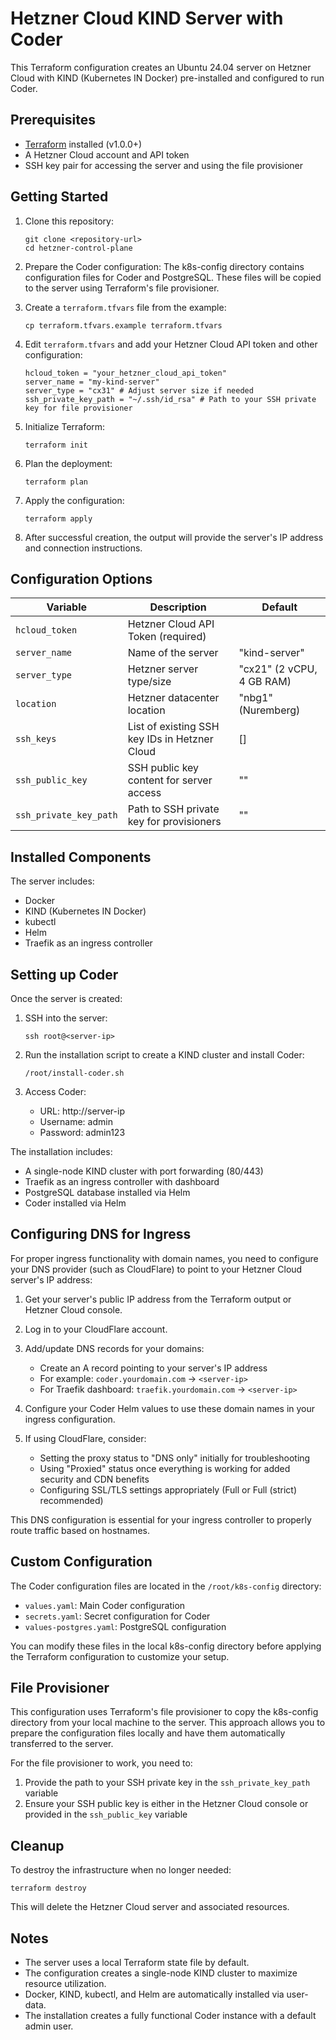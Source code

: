 # Hetzner Cloud KIND Server with Coder

This Terraform configuration creates an Ubuntu 24.04 server on Hetzner Cloud with KIND (Kubernetes IN Docker) pre-installed and configured to run Coder.

## Prerequisites

- [Terraform](https://www.terraform.io/downloads.html) installed (v1.0.0+)
- A Hetzner Cloud account and API token
- SSH key pair for accessing the server and using the file provisioner

## Getting Started

1. Clone this repository:
   ```
   git clone <repository-url>
   cd hetzner-control-plane
   ```

2. Prepare the Coder configuration:
   The k8s-config directory contains configuration files for Coder and PostgreSQL. These files will be copied to the server using Terraform's file provisioner.

3. Create a `terraform.tfvars` file from the example:
   ```
   cp terraform.tfvars.example terraform.tfvars
   ```

4. Edit `terraform.tfvars` and add your Hetzner Cloud API token and other configuration:
   ```
   hcloud_token = "your_hetzner_cloud_api_token"
   server_name = "my-kind-server"
   server_type = "cx31" # Adjust server size if needed
   ssh_private_key_path = "~/.ssh/id_rsa" # Path to your SSH private key for file provisioner
   ```

5. Initialize Terraform:
   ```
   terraform init
   ```

6. Plan the deployment:
   ```
   terraform plan
   ```

7. Apply the configuration:
   ```
   terraform apply
   ```

8. After successful creation, the output will provide the server's IP address and connection instructions.

## Configuration Options

| Variable | Description | Default |
|----------|-------------|---------|
| `hcloud_token` | Hetzner Cloud API Token (required) | |
| `server_name` | Name of the server | "kind-server" |
| `server_type` | Hetzner server type/size | "cx21" (2 vCPU, 4 GB RAM) |
| `location` | Hetzner datacenter location | "nbg1" (Nuremberg) |
| `ssh_keys` | List of existing SSH key IDs in Hetzner Cloud | [] |
| `ssh_public_key` | SSH public key content for server access | "" |
| `ssh_private_key_path` | Path to SSH private key for provisioners | "" |

## Installed Components

The server includes:
- Docker
- KIND (Kubernetes IN Docker)
- kubectl
- Helm
- Traefik as an ingress controller

## Setting up Coder

Once the server is created:

1. SSH into the server:
   ```
   ssh root@<server-ip>
   ```

2. Run the installation script to create a KIND cluster and install Coder:
   ```
   /root/install-coder.sh
   ```

3. Access Coder:
   - URL: http://server-ip
   - Username: admin
   - Password: admin123

The installation includes:
- A single-node KIND cluster with port forwarding (80/443)
- Traefik as an ingress controller with dashboard
- PostgreSQL database installed via Helm
- Coder installed via Helm

## Configuring DNS for Ingress

For proper ingress functionality with domain names, you need to configure your DNS provider (such as CloudFlare) to point to your Hetzner Cloud server's IP address:

1. Get your server's public IP address from the Terraform output or Hetzner Cloud console.

2. Log in to your CloudFlare account.

3. Add/update DNS records for your domains:
   - Create an A record pointing to your server's IP address
   - For example: `coder.yourdomain.com` → `<server-ip>`
   - For Traefik dashboard: `traefik.yourdomain.com` → `<server-ip>`

4. Configure your Coder Helm values to use these domain names in your ingress configuration.

5. If using CloudFlare, consider:
   - Setting the proxy status to "DNS only" initially for troubleshooting
   - Using "Proxied" status once everything is working for added security and CDN benefits
   - Configuring SSL/TLS settings appropriately (Full or Full (strict) recommended)

This DNS configuration is essential for your ingress controller to properly route traffic based on hostnames.

## Custom Configuration

The Coder configuration files are located in the `/root/k8s-config` directory:
- `values.yaml`: Main Coder configuration
- `secrets.yaml`: Secret configuration for Coder
- `values-postgres.yaml`: PostgreSQL configuration

You can modify these files in the local k8s-config directory before applying the Terraform configuration to customize your setup.

## File Provisioner

This configuration uses Terraform's file provisioner to copy the k8s-config directory from your local machine to the server. This approach allows you to prepare the configuration files locally and have them automatically transferred to the server.

For the file provisioner to work, you need to:
1. Provide the path to your SSH private key in the `ssh_private_key_path` variable
2. Ensure your SSH public key is either in the Hetzner Cloud console or provided in the `ssh_public_key` variable

## Cleanup

To destroy the infrastructure when no longer needed:
```
terraform destroy
```

This will delete the Hetzner Cloud server and associated resources.

## Notes

- The server uses a local Terraform state file by default.
- The configuration creates a single-node KIND cluster to maximize resource utilization.
- Docker, KIND, kubectl, and Helm are automatically installed via user-data.
- The installation creates a fully functional Coder instance with a default admin user. 